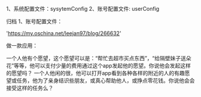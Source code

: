 

1、系统配置文件：sysytemConfig
2、账号配置文件: userConfig

归档
1、账号配置文件：

'https://my.oschina.net/leejan97/blog/266632'



做一款应用：

一个人他有个愿望，这个愿望可以是：“帮忙去超市买点东西”，“给隔壁妹子送朵花”等等，他可以支付少量的费用通过这个app发起他的愿望。你说他会发起这样的愿望吗？
一个人他闲的很，他可以打开app看到各种各样的附近的人的有趣愿望或任务，他为了亲身结识些朋友，或真心帮助他人，或挣点零花钱。你说他会会接受这样的任务么？
